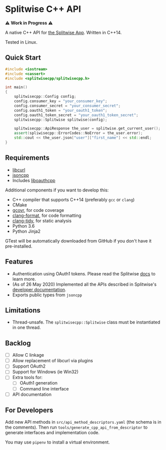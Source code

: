 # Splitwise C++ API

:warning: **Work in Progress** :warning:

A native C++ API for [the Splitwise App](https://www.splitwise.com/). Written in C++14.

Tested in Linux.

## Quick Start

```cpp
#include <iostream>
#include <cassert>
#include <splitwisecpp/splitwisecpp.h>

int main()
{
    splitwisecpp::Config config;
    config.consumer_key = "your_consumer_key";
    config.consumer_secret = "your_consumer_secret";
    config.oauth1_token = "your_oauth1_token";
    config.oauth1_token_secret = "your_oauth1_token_secret";
    splitwisecpp::Splitwise splitwise(config);

    splitwisecpp::ApiResponse the_user = splitwise.get_current_user();
    assert(spliwisecpp::ErrorCodes::NoError = the_user.error);
    std::cout << the_user.json["user"]["first_name"] << std::endl;
}
```

## Requirements

- [libcurl](https://curl.haxx.se/libcurl/)
- [jsoncpp](https://github.com/open-source-parsers/jsoncpp)
- Includes [liboauthcpp](https://github.com/sirikata/liboauthcpp)

Additional components if you want to develop this:

- C++ compiler that supports C++14 (preferably `gcc` or `clang`)
- CMake
- [gcovr](https://gcovr.com/en/stable/), for code coverage
- [clang-format](https://clang.llvm.org/docs/ClangFormat.html), for code formatting
- [clang-tidy](https://clang.llvm.org/extra/clang-tidy/), for static analysis
- Python 3.6
- Python Jinja2

GTest will be automatically downloaded from GitHub if you don't have it pre-installed.

## Features

- Authentication using OAuth1 tokens.
  Please read the Splitwise [docs](http://dev.splitwise.com/#authentication) to learn more.
- (As of 26 May 2020) Implemented all the APIs described in
  Splitwise's [developer documentation](http://dev.splitwise.com/).
- Exports public types from `jsoncpp`

## Limitations

- Thread-unsafe. The `splitwisecpp::Splitwise` class must be instantiated in one thread.

## Backlog

- [ ] Allow C linkage
- [ ] Allow replacement of libcurl via plugins
- [ ] Support OAuth2
- [ ] Support for Windows (ie Win32)
- [ ] Extra tools for:
  - [ ] OAuth1 generation
  - [ ] Command line interface
- [ ] API documentation

## For Developers

Add new API methods in `src/api_method_descriptors.yaml` (the schema is in the comments).
Then run `tools/generate_cpp_api_from_descriptor` to generate interfaces and implementation code.

You may use `pipenv` to install a virtual environment.
